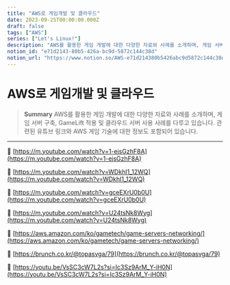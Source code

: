 ```yaml
---
title: "AWS로 게임개발 및 클라우드"
date: 2023-09-25T00:00:00.000Z
draft: false
tags: ["AWS"]
series: ["Let's Linux!"]
description: "AWS를 활용한 게임 개발에 대한 다양한 자료와 사례를 소개하며, 게임 서버 구축, GameLift 적용 및 클라우드 서버 사용 사례를 다루고 있습니다. 관련된 유튜브 링크와 AWS 게임 기술에 대한 정보도 포함되어 있습니다."
notion_id: "e71d2143-80b5-426a-bc9d-5872c144c38d"
notion_url: "https://www.notion.so/AWS-e71d214380b5426abc9d5872c144c38d"
---
```


# AWS로 게임개발 및 클라우드

> **Summary**
> AWS를 활용한 게임 개발에 대한 다양한 자료와 사례를 소개하며, 게임 서버 구축, GameLift 적용 및 클라우드 서버 사용 사례를 다루고 있습니다. 관련된 유튜브 링크와 AWS 게임 기술에 대한 정보도 포함되어 있습니다.

---

🔗 [https://m.youtube.com/watch?v=1-ejsGzhF8A](https://m.youtube.com/watch?v=1-ejsGzhF8A)

🔗 [https://m.youtube.com/watch?v=WDkhI1_12WQ](https://m.youtube.com/watch?v=WDkhI1_12WQ)

🔗 [https://m.youtube.com/watch?v=gceEXrU0b0U](https://m.youtube.com/watch?v=gceEXrU0b0U)

🔗 [https://m.youtube.com/watch?v=U24tsNk8Wyg](https://m.youtube.com/watch?v=U24tsNk8Wyg)

🔗 [https://aws.amazon.com/ko/gametech/game-servers-networking/](https://aws.amazon.com/ko/gametech/game-servers-networking/)

🔗 [https://brunch.co.kr/@topasvga/79](https://brunch.co.kr/@topasvga/79)

🔗 [https://youtu.be/VsSC3cW7L2s?si=Ic3Sz9ArM_Y-iH0N](https://youtu.be/VsSC3cW7L2s?si=Ic3Sz9ArM_Y-iH0N)

